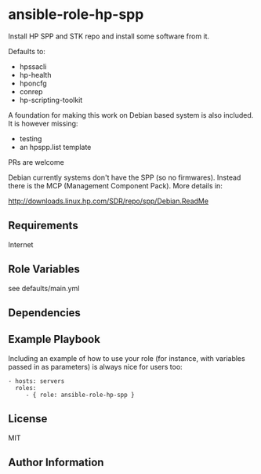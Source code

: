 ansible-role-hp-spp
=========

Install HP SPP and STK repo and install some software from it.

Defaults to:
 - hpssacli
 - hp-health
 - hponcfg
 - conrep
 - hp-scripting-toolkit

A foundation for making this work on Debian based system is also
included. It is however missing:
 - testing
 - an hpspp.list template

PRs are welcome

Debian currently systems don't have the SPP (so no firmwares). Instead there is the
MCP (Management Component Pack). More details in: 

http://downloads.linux.hp.com/SDR/repo/spp/Debian.ReadMe

Requirements
------------

Internet

Role Variables
--------------

see defaults/main.yml

Dependencies
------------


Example Playbook
----------------

Including an example of how to use your role (for instance, with variables passed in as parameters) is always nice for users too:

    - hosts: servers
      roles:
         - { role: ansible-role-hp-spp }

License
-------

MIT

Author Information
------------------
